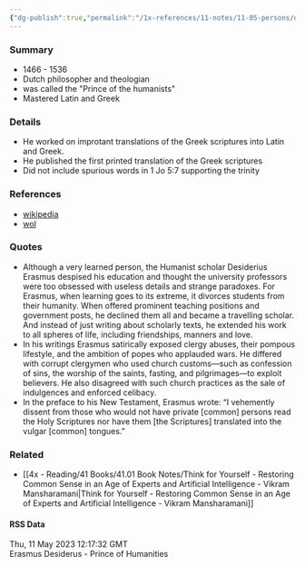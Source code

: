 ```yaml
---
{"dg-publish":true,"permalink":"/1x-references/11-notes/11-05-persons/desiderius-erasmus/","title":"Desiderius Erasmus","dgShowBacklinks":false}
---
```



### Summary
- 1466 - 1536
- Dutch philosopher and theologian
- was called the "Prince of the humanists"
- Mastered Latin and Greek

### Details
- He worked on improtant translations of the Greek scriptures into Latin and Greek.
- He published the first printed translation of the Greek scriptures
- Did not include spurious words in 1 Jo 5:7 supporting the trinity

### References
- [wikipedia](https://en.wikipedia.org/wiki/Erasmus)
- [wol](https://wol.jw.org/en/wol/d/r1/lp-e/102016208)

### Quotes
- Although a very learned person, the Humanist scholar Desiderius Erasmus despised his education and thought the university professors were too obsessed with useless details and strange paradoxes. For Erasmus, when learning goes to its extreme, it divorces students from their humanity. When offered prominent teaching positions and government posts, he declined them all and became a travelling scholar. And instead of just writing about scholarly texts, he extended his work to all spheres of life, including friendships, manners and love.
- In his writings Erasmus satirically exposed clergy abuses, their pompous lifestyle, and the ambition of popes who applauded wars. He differed with corrupt clergymen who used church customs​—such as confession of sins, the worship of the saints, fasting, and pilgrimages—​to exploit believers. He also disagreed with such church practices as the sale of indulgences and enforced celibacy.
- In the preface to his New Testament, Erasmus wrote: “I vehemently dissent from those who would not have private [common] persons read the Holy Scriptures nor have them [the Scriptures] translated into the vulgar [common] tongues.”

### Related
- [[4x - Reading/41 Books/41.01 Book Notes/Think for Yourself - Restoring Common Sense in an Age of Experts and Artificial Intelligence - Vikram Mansharamani\|Think for Yourself - Restoring Common Sense in an Age of Experts and Artificial Intelligence - Vikram Mansharamani]]

#### RSS Data
<div class='date'>Thu, 11 May 2023 12:17:32 GMT</div>
<div class='description'>Erasmus Desiderus - Prince of Humanities</div>
